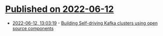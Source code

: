 # [Published on 2022-06-12](index.md)

* [2022-06-12, 13:03:19](https://news.ycombinator.com/item?id=31714166) - [Building Self-driving Kafka clusters using open source components](https://slack.engineering/building-self-driving-kafka-clusters-using-open-source-components/)

